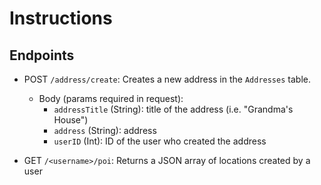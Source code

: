 # Instructions

## Endpoints

* POST `/address/create`: Creates a new address in the `Addresses` table.
  * Body (params required in request):
      * `addressTitle` (String): title of the address (i.e. "Grandma's House")
      * `address` (String): address
      * `userID` (Int): ID of the user who created the address

* GET `/<username>/poi`: Returns a JSON array of locations created by a user 
